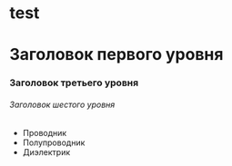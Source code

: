 # test
#  Заголовок первого уровня
### Заголовок третьего уровня
###### Заголовок шестого уровня


* Проводник
* Полупроводник
* Диэлектрик
